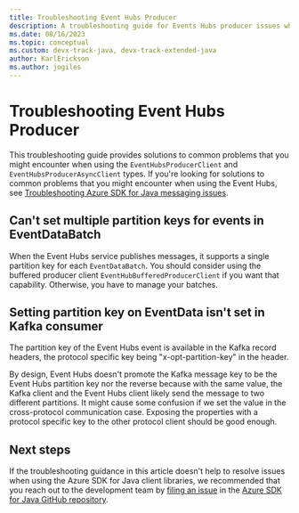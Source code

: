 ```yaml
---
title: Troubleshooting Event Hubs Producer
description: A troubleshooting guide for Events Hubs producer issues when using the Azure SDK for Java
ms.date: 08/16/2023
ms.topic: conceptual
ms.custom: devx-track-java, devx-track-extended-java
author: KarlErickson
ms.author: jogiles
---
```


# Troubleshooting Event Hubs Producer

This troubleshooting guide provides solutions to common problems that you might encounter when using the `EventHubsProducerClient` and `EventHubsProducerAsyncClient` types. If you're looking for solutions to common problems that you might encounter when using the Event Hubs, see [Troubleshooting Azure SDK for Java messaging issues](troubleshooting-messaging-event-hubs-overview.md).

## Can't set multiple partition keys for events in EventDataBatch

When the Event Hubs service publishes messages, it supports a single partition key for each `EventDataBatch`. You should consider using the buffered producer client `EventHubBufferedProducerClient` if you want that capability. Otherwise, you have to manage your batches.

## Setting partition key on EventData isn't set in Kafka consumer

The partition key of the Event Hubs event is available in the Kafka record headers, the protocol specific key being "x-opt-partition-key" in the header.

By design, Event Hubs doesn't promote the Kafka message key to be the Event Hubs partition key nor the reverse because with the same value, the Kafka client and the Event Hubs client likely send the message to two different partitions. It might cause some confusion if we set the value in the cross-protocol communication case. Exposing the properties with a protocol specific key to the other protocol client should be good enough.

## Next steps

If the troubleshooting guidance in this article doesn't help to resolve issues when using the Azure SDK for Java client libraries, we recommended that you reach out to the development team by [filing an issue](https://github.com/Azure/azure-sdk-for-java/issues/new/choose) in the [Azure SDK for Java GitHub repository](https://github.com/Azure/azure-sdk-for-java).
